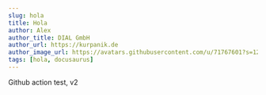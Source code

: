 ```yaml
---
slug: hola
title: Hola
author: Alex
author_title: DIAL GmbH
author_url: https://kurpanik.de
author_image_url: https://avatars.githubusercontent.com/u/71767601?s=120&v=4
tags: [hola, docusaurus]
---
```


Github action test, v2
